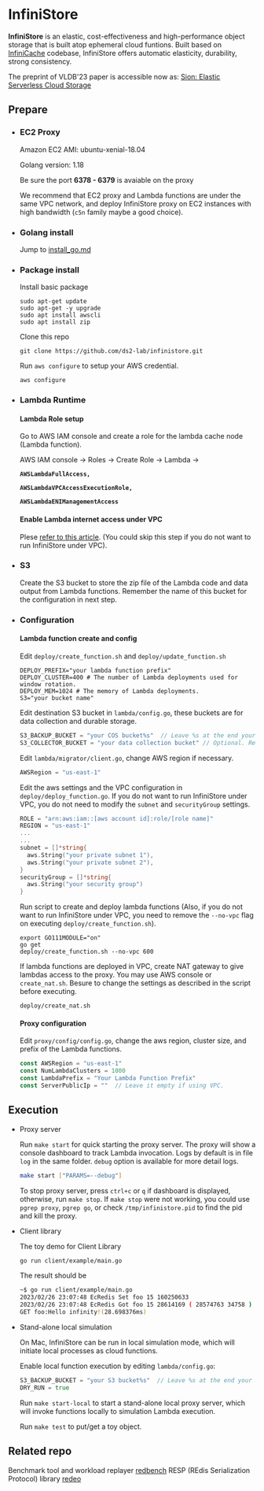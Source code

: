 # InfiniStore

**InfiniStore** is an elastic, cost-effectiveness and high-performance object storage that is built atop ephemeral cloud funtions. Built based on [InfiniCache](https://ds2-lab.github.io/infinicache/) codebase, InfiniStore offers automatic elasticity, durability, strong consistency.

The preprint of VLDB'23 paper is accessible now as: [Sion: Elastic Serverless Cloud Storage](https://arxiv.org/abs/2209.01496)

## Prepare

- ### EC2 Proxy

  Amazon EC2 AMI: ubuntu-xenial-18.04

  Golang version: 1.18

  Be sure the port **6378 - 6379** is avaiable on the proxy

  We recommend that EC2 proxy and Lambda functions are under the same VPC network, and deploy InfiniStore proxy on EC2 instances with high bandwidth (`c5n` family maybe a good choice).

- ### Golang install

  Jump to [install_go.md](https://github.com/ds2-lab/infinistore/blob/master/install_go.md)

- ### Package install

  Install basic package
  ```shell
  sudo apt-get update
  sudo apt-get -y upgrade
  sudo apt install awscli
  sudo apt install zip
  ```

  Clone this repo
  ```shell
  git clone https://github.com/ds2-lab/infinistore.git
  ```

  Run `aws configure` to setup your AWS credential.
  ```shell
  aws configure
  ```

- ### Lambda Runtime

  #### Lambda Role setup

  Go to AWS IAM console and create a role for the lambda cache node (Lambda function).

  AWS IAM console -> Roles -> Create Role -> Lambda ->

  **`AWSLambdaFullAccess, `**

  **`AWSLambdaVPCAccessExecutionRole, `**

  **`AWSLambdaENIManagementAccess`**

  #### Enable Lambda internet access under VPC

  Plese [refer to this article](https://aws.amazon.com/premiumsupport/knowledge-center/internet-access-lambda-function/). (You could skip this step if you do not want to run InfiniStore under VPC).

- ### S3

  Create the S3 bucket to store the zip file of the Lambda code and data output from Lambda functions. Remember the name of this bucket for the configuration in next step.

- ### Configuration

  #### Lambda function create and config

  Edit `deploy/create_function.sh` and `deploy/update_function.sh`
  ```shell
  DEPLOY_PREFIX="your lambda function prefix"
  DEPLOY_CLUSTER=400 # The number of Lambda deployments used for window rotation.
  DEPLOY_MEM=1024 # The memory of Lambda deployments.
  S3="your bucket name"
  ```

  Edit destination S3 bucket in `lambda/config.go`, these buckets are for data collection and durable storage.
  ```go
  S3_BACKUP_BUCKET = "your COS bucket%s"  // Leave %s at the end your COS bucket.
  S3_COLLECTOR_BUCKET = "your data collection bucket" // Optional. Required for reproducibility experiments.
  ```

  Edit `lambda/migrator/client.go`,  change AWS region if necessary.
  ```go
  AWSRegion = "us-east-1"
  ```

  Edit the aws settings and the VPC configuration in `deploy/deploy_function.go`. If you do not want to run InfiniStore under VPC, you do not need to modify the `subnet` and `securityGroup` settings.

  ```go
  ROLE = "arn:aws:iam::[aws account id]:role/[role name]"
  REGION = "us-east-1"
  ...
  ...
  subnet = []*string{
    aws.String("your private subnet 1"),
    aws.String("your private subnet 2"),
  }
  securityGroup = []*string{
    aws.String("your security group")
  }
  ```

  Run script to create and deploy lambda functions (Also, if you do not want to run InfiniStore under VPC, you need to remove the `--no-vpc` flag on executing `deploy/create_function.sh`).

  ```shell
  export GO111MODULE="on"
  go get
  deploy/create_function.sh --no-vpc 600
  ```

  If lambda functions are deployed in VPC, create NAT gateway to give lambdas access to the proxy. You may use AWS console or `create_nat.sh`. Besure to change the settings as described in the script before executing.

  ```shell
  deploy/create_nat.sh
  ```

  #### Proxy configuration

  Edit `proxy/config/config.go`, change the aws region, cluster size, and prefix of the Lambda functions.
  ```go
  const AWSRegion = "us-east-1"
  const NumLambdaClusters = 1000
  const LambdaPrefix = "Your Lambda Function Prefix"
  const ServerPublicIp = ""  // Leave it empty if using VPC.
  ```

## Execution

- Proxy server

  Run `make start` for quick starting the proxy server. The proxy will show a console dashboard to track Lambda invocation. Logs by default is in file `log` in the same folder. `debug` option is available for more detail logs.

  ```bash
  make start ["PARAMS=--debug"]
  ```

  To stop proxy server, press `ctrl+c` or `q` if dashboard is displayed, otherwise, run `make stop`. If `make stop` were not working, you could use `pgrep proxy`, `pgrep go`, or check `/tmp/infinistore.pid` to find the pid and kill the proxy.

- Client library

  The toy demo for Client Library

  ```bash
  go run client/example/main.go
  ```

  The result should be

  ```bash
  ~$ go run client/example/main.go
  2023/02/26 23:07:48 EcRedis Set foo 15 160250633
  2023/02/26 23:07:48 EcRedis Got foo 15 28614169 ( 28574763 34758 )
  GET foo:Hello infinity!(28.698376ms)
  ```

- Stand-alone local simulation

  On Mac, InfiniStore can be run in local simulation mode, which will initiate local processes as cloud functions.

  Enable local function execution by editing `lambda/config.go`:
  ```go
  S3_BACKUP_BUCKET = "your S3 bucket%s"  // Leave %s at the end your S3 bucket.
  DRY_RUN = true
  ```

  Run `make start-local` to start a stand-alone local proxy server, which will invoke functions locally to simulation Lambda execution.

  Run `make test` to put/get a toy object.

## Related repo

Benchmark tool and workload replayer [redbench](https://github.com/wangaoone/redbench)
RESP (REdis Serialization Protocol) library [redeo](https://github.com/mason-leap-lab/redeo)  